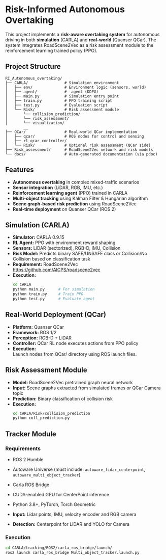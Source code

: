 #  Risk-Informed Autonomous Overtaking

This project implements a **risk-aware overtaking system** for autonomous driving in both **simulation** (CARLA) and **real-world** (Quanser QCar). The system integrates RoadScene2Vec as a risk assessment module to the reinforcement learning trained policy (PPO). 

##  Project Structure

```
RI_Autonomous_overtaking/
├── CARLA/                # Simulation environment
│   ├── env/              # Environment logic (sensors, world)
│   ├── agent/            #  agent (DDPG)
│   ├── main.py           # Simulation entry point
│   ├── train.py          # PPO training script
│   ├── test.py           # Evaluation script
│   └── Risk/             # Risk assessment module
│       └── collision_prediction/
│       └── risk_assessment/
│       └── visualization/
        __
├── QCar/                 # Real-world QCar implementation
│   ├── qcar/             # ROS nodes for control and sensing
│   ├── rl_qcar_controller/
│   └── Risk/             # Optional risk assessment (QCar side)
├── Risk_assessment/      # RoadScene2Vec network and risk models
└── docs/                 # Auto-generated documentation (via pdoc)
```

##  Features

-  **Autonomous overtaking** in complex mixed-traffic scenarios
-  **Sensor integration** (LiDAR, RGB, IMU, etc.)
-  **Reinforcement learning agent** (PPO) trained in CARLA
-  **Multi-object tracking** using Kalman Filter & Hungarian algorithm
-  **Scene graph-based risk prediction** using RoadScene2Vec
-  **Real-time deployment** on Quanser QCar (ROS 2)

##  Simulation (CARLA)

- **Simulator:** CARLA 0.9.15
- **RL Agent:** PPO with environment reward shaping
- **Sensors:** LiDAR (sectorized), RGB-D, IMU, Collision
- **Risk Model:** Predicts binary SAFE/UNSAFE class  or Collision/No Collision based on classification task
- **Requirement:** RoadScene2Vec https://github.com/AICPS/roadscene2vec 
- **Execution:**  
  ```bash
  cd CARLA
  python main.py      # For simulation
  python train.py     # Train PPO
  python test.py      # Evaluate agent
  ```

##  Real-World Deployment (QCar)

- **Platform:** Quanser QCar
- **Framework:** ROS 1/2
- **Perception:** RGB-D + LiDAR 
- **Controller:** QCar RL node executes actions from PPO policy
- **Execution:**  
  Launch nodes from QCar/ directory using ROS launch files.

##  Risk Assessment Module

- **Model:** RoadScene2Vec pretrained graph neural network
- **Input:** Scene graphs extracted from simulated frames or QCar Camera topic
- **Prediction:** Binary classification of collision risk
- **Execution:**
  ```bash
  cd CARLA/Risk/collision_prediction
  python coll_prediction.py
  ```


##  Tracker Module

### Requirements
- ROS 2 Humble
- Autoware Universe (must include:
  `autoware_lidar_centerpoint`, `autoware_multi_object_tracker`)
- Carla ROS Bridge
- CUDA-enabled GPU for CenterPoint inference
- Python 3.8+, PyTorch, Torch Geometric

- **Input:** Lidar points, IMU, velocity encoder and RGB camera
- **Detection:** Centerpoint for LiDAR and YOLO for Camera
### Execution 
  ```bash
  cd CARLA/tracking/ROS2/carla_ros_bridge/launch/
  ros2 launch carla_ros_bridge Multi_object_tracker.launch.py
  ```
